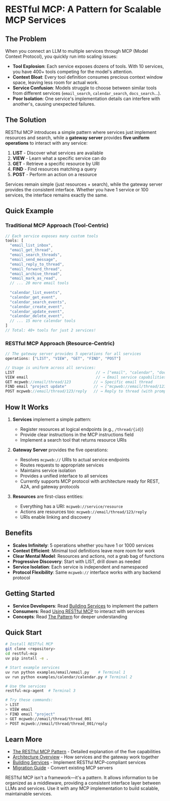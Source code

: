# RESTful MCP: A Pattern for Scalable MCP Services

## The Problem

When you connect an LLM to multiple services through MCP (Model Context Protocol), you quickly run into scaling issues:

- **Tool Explosion**: Each service exposes dozens of tools. With 10 services, you have 400+ tools competing for the model's attention.
- **Context Bloat**: Every tool definition consumes precious context window space, leaving less room for actual work.
- **Service Confusion**: Models struggle to choose between similar tools from different services (`email_search`, `calendar_search`, `docs_search`...).
- **Poor Isolation**: One service's implementation details can interfere with another's, causing unexpected failures.

## The Solution

RESTful MCP introduces a simple pattern where services just implement resources and search, while a **gateway server** provides **five uniform operations** to interact with any service:

1. **LIST** - Discover what services are available
2. **VIEW** - Learn what a specific service can do
3. **GET** - Retrieve a specific resource by URI
4. **FIND** - Find resources matching a query
5. **POST** - Perform an action on a resource

Services remain simple (just resources + search), while the gateway server provides the consistent interface. Whether you have 1 service or 100 services, the interface remains exactly the same.

## Quick Example

### Traditional MCP Approach (Tool-Centric)
```javascript
// Each service exposes many custom tools
tools: [
  "email_list_inbox",
  "email_get_thread", 
  "email_search_threads",
  "email_send_message",
  "email_reply_to_thread",
  "email_forward_thread",
  "email_archive_thread",
  "email_mark_as_read",
  // ... 20 more email tools
  
  "calendar_list_events",
  "calendar_get_event",
  "calendar_search_events", 
  "calendar_create_event",
  "calendar_update_event",
  "calendar_delete_event",
  // ... 15 more calendar tools
]
// Total: 40+ tools for just 2 services!
```

### RESTful MCP Approach (Resource-Centric)
```javascript
// The gateway server provides 5 operations for all services
operations: ["LIST", "VIEW", "GET", "FIND", "POST"]

// Usage is uniform across all services:
LIST                                    // → ["email", "calendar", "docs", ...]
VIEW email                              // → Email service capabilities
GET mcpweb://email/thread/123          // → Specific email thread
FIND email "project update"            // → ["mcpweb://email/thread/123", ...]
POST mcpweb://email/thread/123/reply   // → Reply to thread (with prompt)
```

## How It Works

1. **Services** implement a simple pattern:
   - Register resources at logical endpoints (e.g., `/thread/{id}`)
   - Provide clear instructions in the MCP instructions field
   - Implement a search tool that returns resource URIs
   
2. **Gateway Server** provides the five operations:
   - Resolves `mcpweb://` URIs to actual service endpoints
   - Routes requests to appropriate services
   - Maintains service isolation
   - Provides a unified interface to all services
   - Currently supports MCP protocol with architecture ready for REST, A2A, and gateway protocols

3. **Resources** are first-class entities:
   - Everything has a URI: `mcpweb://service/resource`
   - Actions are resources too: `mcpweb://email/thread/123/reply`
   - URIs enable linking and discovery

## Benefits

- **Scales Infinitely**: 5 operations whether you have 1 or 1000 services
- **Context Efficient**: Minimal tool definitions leave more room for work
- **Clear Mental Model**: Resources and actions, not a grab bag of functions
- **Progressive Discovery**: Start with LIST, drill down as needed
- **Service Isolation**: Each service is independent and namespaced
- **Protocol Flexibility**: Same `mcpweb://` interface works with any backend protocol

## Getting Started

- **Service Developers**: Read [Building Services](developers/building-services.md) to implement the pattern
- **Consumers**: Read [Using RESTful MCP](consumers/usage.md) to interact with services
- **Concepts**: Read [The Pattern](concepts/pattern.md) for deeper understanding

## Quick Start

```bash
# Install RESTful MCP
git clone <repository>
cd restful-mcp
uv pip install -e .

# Start example services
uv run python examples/email/email.py    # Terminal 1
uv run python examples/calendar/calendar.py # Terminal 2

# Use the services
restful-mcp-agent  # Terminal 3

# Try these commands:
> LIST
> VIEW email
> FIND email "project"
> GET mcpweb://email/thread/thread_001
> POST mcpweb://email/thread/thread_001/reply
```

## Learn More

- [The RESTful MCP Pattern](concepts/pattern.md) - Detailed explanation of the five capabilities
- [Architecture Overview](concepts/architecture.md) - How services and the gateway work together
- [Building Services](developers/building-services.md) - Implement RESTful MCP-compliant services
- [Migration Guide](migration/from-tools.md) - Convert existing MCP servers

RESTful MCP isn't a framework—it's a pattern. It allows information to be organized as a middleware, providing a consistent interface layer between LLMs and services. Use it with any MCP implementation to build scalable, maintainable services.